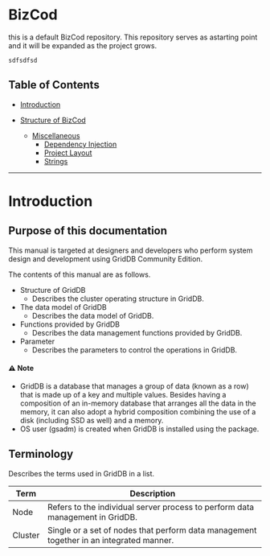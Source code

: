 # BizCod
this is a default BizCod repository. 
This repository serves as  astarting point and it will be expanded as the project grows.

```
sdfsdfsd
```

## Table of Contents
* [Introduction](#introduction)
* [Structure of BizCod](#structure-of-griddb)

    - [Miscellaneous](#miscellaneous)
        - [Dependency Injection](#dependency-injection)
        - [Project Layout](#project-layout)
        - [Strings](#strings)


---							  
# Introduction									 

## Purpose of this documentation

This manual is targeted at designers and developers who perform system design and development using GridDB Community Edition.

The contents of this manual are as follows.

  - Structure of GridDB
      - Describes the cluster operating structure in GridDB.
  - The data model of GridDB
      - Describes the data model of GridDB.
  - Functions provided by GridDB
      - Describes the data management functions provided by GridDB.
  - Parameter
      - Describes the parameters to control the operations in GridDB.

#### :warning: Note
- GridDB is a database that manages a group of data (known as a row) that is made up of a key and multiple values. Besides having a composition of an in-memory database that arranges all the data in the memory, it can also adopt a hybrid composition combining the use of a disk (including SSD as well) and a memory. 
- OS user (gsadm) is created when GridDB is installed using the package.


## Terminology

Describes the terms used in GridDB in a list.

| Term                                                | Description                                                                                                                                                                                                                                                                                                                                                                                  |
|--------------------------------|------------------------------------------------------------------------|
| Node                                                | Refers to the individual server process to perform data management in GridDB.                                                                                                                                                                                                                                                                                                                |
| Cluster                                             | Single or a set of nodes that perform data management together in an integrated manner.                                                                                                                                                                                                                                                                                                      |
